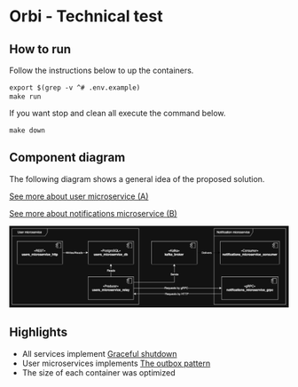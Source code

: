 # Orbi - Technical test


## How to run
Follow the instructions below to up the containers.
```shell
export $(grep -v ^# .env.example)
make run
```
If you want stop and clean all execute the command below.
```shell
make down
```

## Component diagram
The following diagram shows a general idea of the proposed solution.

[See more about user microservice          (A)](a/README.md)

[See more about notifications microservice (B)](b/README.md)

![Component diagram](docs/components.png)

## Highlights
- All services implement [Graceful shutdown]()
- User microservices implements [The outbox pattern](https://microservices.io/patterns/data/transactional-outbox.html)
- The size of each container was optimized